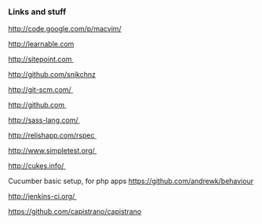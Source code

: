 ### Links and stuff ###

http://code.google.com/p/macvim/

http://learnable.com

http://sitepoint.com 

http://github.com/snikchnz

http://git-scm.com/ 

http://github.com 

http://sass-lang.com/ 

http://relishapp.com/rspec 

http://www.simpletest.org/ 

http://cukes.info/ 

Cucumber basic setup, for php apps https://github.com/andrewk/behaviour

http://jenkins-ci.org/ 

https://github.com/capistrano/capistrano
